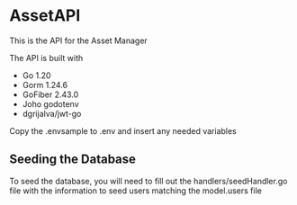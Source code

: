 
# AssetAPI

This is the API for the Asset Manager

The API is built with

- Go 1.20
- Gorm 1.24.6
- GoFiber 2.43.0
- Joho godotenv
- dgrijalva/jwt-go

Copy the .envsample to .env and insert any needed variables

## Seeding the Database
To seed the database, you will need to fill out the handlers/seedHandler.go file with the information to seed users matching the model.users file



